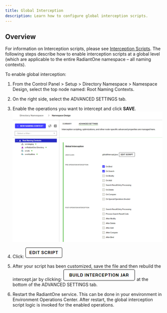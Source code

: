 ```yaml
---
title: Global Interception
description: Learn how to configure global interception scripts. 
---
```


## Overview

For information on Interception scripts, please see [Interception Scripts](../identity-views/view-interception). The following steps describe how to enable interception scripts at a global level (which are applicable to the entire RadiantOne namespace – all naming contexts).

To enable global interception:

1.	From the Control Panel > Setup > Directory Namespace > Namespace Design, select the top node named: Root Naming Contexts.

1.	On the right side, select the ADVANCED SETTINGS tab.
1.	Enable the operations you want to intercept and click **SAVE**.
	 ![Global Interception Script](Media/global-interception.jpg)

1. Click: ![Edit Script](Media/edit-script-button.jpg)
   
1. After your script has been customized, save the file and then rebuild the intercept.jar by clicking: ![Build Intercept Jar](Media/build-interception-button.jpg) at the bottom of the ADVANCED SETTINGS tab.

1.	Restart the RadiantOne service. This can be done in your environment in Environment Operations Center. After restart, the global interception script logic is invoked for the enabled operations.
